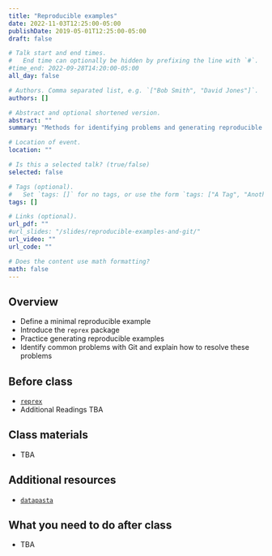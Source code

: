 ```yaml
---
title: "Reproducible examples"
date: 2022-11-03T12:25:00-05:00
publishDate: 2019-05-01T12:25:00-05:00
draft: false

# Talk start and end times.
#   End time can optionally be hidden by prefixing the line with `#`.
#time_end: 2022-09-28T14:20:00-05:00
all_day: false

# Authors. Comma separated list, e.g. `["Bob Smith", "David Jones"]`.
authors: []

# Abstract and optional shortened version.
abstract: ""
summary: "Methods for identifying problems and generating reproducible examples."

# Location of event.
location: ""

# Is this a selected talk? (true/false)
selected: false

# Tags (optional).
#   Set `tags: []` for no tags, or use the form `tags: ["A Tag", "Another Tag"]` for one or more tags.
tags: []

# Links (optional).
url_pdf: ""
#url_slides: "/slides/reproducible-examples-and-git/"
url_video: ""
url_code: ""

# Does the content use math formatting?
math: false
---
```




## Overview

* Define a minimal reproducible example
* Introduce the `reprex` package
* Practice generating reproducible examples
* Identify common problems with Git and explain how to resolve these problems

## Before class

* [`reprex`](https://reprex.tidyverse.org/)
* Additional Readings TBA

## Class materials

* TBA

<!--
* [Generating a reproducible example](/notes/reproducible-examples/)
* [Recovering from common Git predicaments](/notes/common-git-problems/)
-->

## Additional resources

* [`datapasta`](https://milesmcbain.github.io/datapasta/)

## What you need to do after class

* TBA

<!--
* Complete the [generating reproducible research homework assignment](/homework/reproducible-research/)
-->
